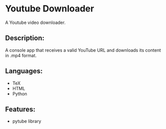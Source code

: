# Youtube Downloader
A Youtube video downloader. 
 
 ## Description:
 A console app that receives a valid YouTube URL and downloads its content in .mp4 format.
 
 ## Languages:
 - TeX
 - HTML
 - Python

 ## Features:
 - pytube library
